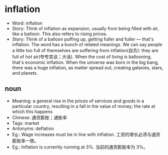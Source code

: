 # inflation

- Word: inflation
- Story: Think of inflation as expansion, usually from being filled with air, like a balloon. This also refers to rising prices.
- Story: Think of a balloon puffing up, getting fuller and fuller — that's inflation. The word has a bunch of related meanings. We can say people a little too full of themselves are suffering from inflation(自负): they are full of hot air(夸夸其谈；大话). When the cost of living is ballooning, that's economic inflation. When the universe was born in the big bang, there was a huge inflation, as matter spread out, creating galaxies, stars, and planets.

## noun

- Meaning: a general rise in the prices of services and goods in a particular country, resulting in a fall in the value of money; the rate at which this happens
- Chinese: 通货膨胀；通胀率
- Tags: market
- Antonyms: deflation
- Eg.: Wage increases must be in line with inflation. 工资的增长必须与通货膨胀率一致。
- Eg.: Inflation is currently running at 3%. 当前的通货膨胀率为 3%。

